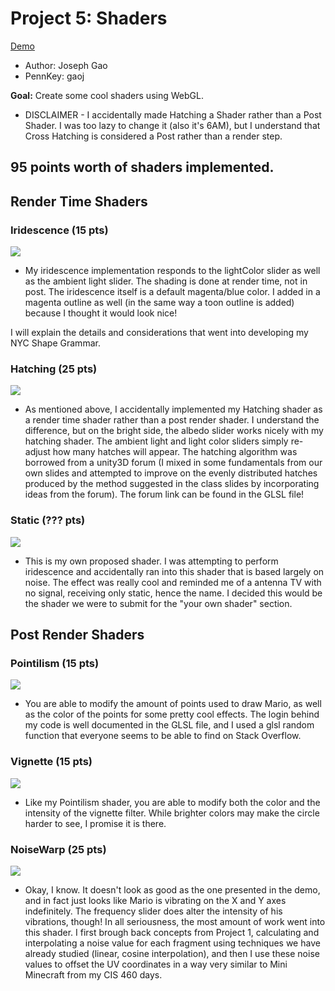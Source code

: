 # Project 5: Shaders

[Demo](http://josephgao.me/Project5-Shaders)

* Author: Joseph Gao
* PennKey: gaoj

**Goal:** Create some cool shaders using WebGL.

* DISCLAIMER - I accidentally made Hatching a Shader rather than a Post Shader. I was too lazy to change it (also it's 6AM), but I understand that Cross Hatching is considered a Post rather than a render step.

## 95 points worth of shaders implemented.

## Render Time Shaders

### Iridescence (15 pts)
![](./ss1.png)
- My iridescence implementation responds to the lightColor slider as well as the ambient light slider. The shading is done at render time, not in post. The iridescence itself is a default magenta/blue color. I added in a magenta outline as well (in the same way a toon outline is added) because I thought it would look nice!

I will explain the details and considerations that went into developing my NYC Shape Grammar.

### Hatching (25 pts)
![](./ss2.png)
- As mentioned above, I accidentally implemented my Hatching shader as a render time shader rather than a post render shader. I understand the difference, but on the bright side, the albedo slider works nicely with my hatching shader. The ambient light and light color sliders simply re-adjust how many hatches will appear. The hatching algorithm was borrowed from a unity3D forum (I mixed in some fundamentals from our own slides and attempted to improve on the evenly distributed hatches produced by the method suggested in the class slides by incorporating ideas from the forum). The forum link can be found in the GLSL file!

### Static (??? pts)
![](./ss3.png)
- This is my own proposed shader. I was attempting to perform iridescence and accidentally ran into this shader that is based largely on noise. The effect was really cool and reminded me of a antenna TV with no signal, receiving only static, hence the name. I decided this would be the shader we were to submit for the "your own shader" section. 


## Post Render Shaders

### Pointilism (15 pts)
![](./ss4.png)
- You are able to modify the amount of points used to draw Mario, as well as the color of the points for some pretty cool effects. The login behind my code is well documented in the GLSL file, and I used a glsl random function that everyone seems to be able to find on Stack Overflow.

### Vignette (15 pts)
![](./ss5.png)
- Like my Pointilism shader, you are able to modify both the color and the intensity of the vignette filter. While brighter colors may make the circle harder to see, I promise it is there.

### NoiseWarp (25 pts)
![](./ss6.png)
- Okay, I know. It doesn't look as good as the one presented in the demo, and in fact just looks like Mario is vibrating on the X and Y axes indefinitely. The frequency slider does alter the intensity of his vibrations, though! In all seriousness, the most amount of work went into this shader. I first brough back concepts from Project 1, calculating and interpolating a noise value for each fragment using techniques we have already studied (linear, cosine interpolation), and then I use these noise values to offset the UV coordinates in a way very similar to Mini Minecraft from my CIS 460 days.